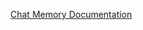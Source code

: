 [Chat Memory Documentation](https://docs.spring.io/spring-ai/reference/api/chatclient.html#_chat_memory)
